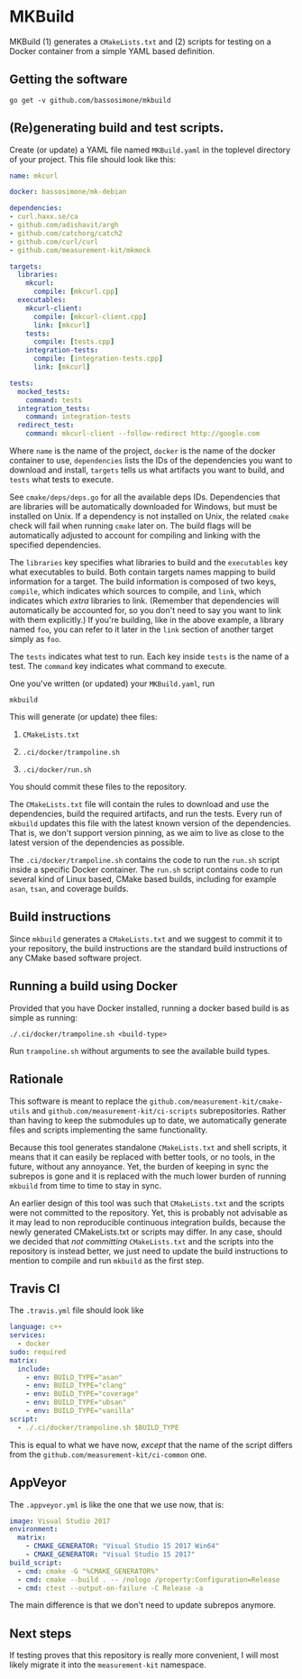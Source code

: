 # MKBuild

MKBuild (1) generates a `CMakeLists.txt` and (2) scripts for testing on
a Docker container from a simple YAML based definition.

## Getting the software

```
go get -v github.com/bassosimone/mkbuild
```

## (Re)generating build and test scripts.

Create (or update) a YAML file named `MKBuild.yaml` in the toplevel
directory of your project. This file should look like this:

```YAML
name: mkcurl

docker: bassosimone/mk-debian

dependencies:
- curl.haxx.se/ca
- github.com/adishavit/argh
- github.com/catchorg/catch2
- github.com/curl/curl
- github.com/measurement-kit/mkmock

targets:
  libraries:
    mkcurl:
      compile: [mkcurl.cpp]
  executables:
    mkcurl-client:
      compile: [mkcurl-client.cpp]
      link: [mkcurl]
    tests:
      compile: [tests.cpp]
    integration-tests:
      compile: [integration-tests.cpp]
      link: [mkcurl]

tests:
  mocked_tests:
    command: tests
  integration_tests:
    command: integration-tests
  redirect_test:
    command: mkcurl-client --follow-redirect http://google.com
```

Where `name` is the name of the project, `docker` is the name of the
docker container to use, `dependencies` lists the IDs of the dependencies
you want to download and install, `targets` tells us what artifacts you
want to build, and `tests` what tests to execute.

See `cmake/deps/deps.go` for all the available deps IDs. Dependencies
that are libraries will be automatically downloaded for Windows, but
must be installed on Unix. If a dependency is not installed on Unix,
the related `cmake` check will fail when running `cmake` later on. The
build flags will be automatically adjusted to account for compiling and
linking with the specified dependencies.

The `libraries` key specifies what libraries to build and the
`executables` key what executables to build. Both contain targets names
mapping to build information for a target. The build information is
composed of two keys, `compile`, which indicates which sources to compile,
and `link`, which indicates which _extra_ libraries to link. (Remember
that dependencies will automatically be accounted for, so you don't
need to say you want to link with them explicitly.) If you're building,
like in the above example, a library named `foo`, you can refer to it
later in the `link` section of another target simply as `foo`.

The `tests` indicates what test to run. Each key inside `tests` is the name
of a test. The `command` key indicates what command to execute.

One you've written (or updated) your `MKBuild.yaml`, run

```
mkbuild
```

This will generate (or update) thee files:

1. `CMakeLists.txt`

2. `.ci/docker/trampoline.sh`

3. `.ci/docker/run.sh`

You should commit these files to the repository.

The `CMakeLists.txt` file will contain the rules to download and use
the dependencies, build the required artifacts, and run the tests. Every
run of `mkbuild` updates this file with the latest known version of the
dependencies. That is, we don't support version pinning, as we aim to live
as close to the latest version of the dependencies as possible.

The `.ci/docker/trampoline.sh` contains the code to run the `run.sh`
script inside a specific Docker container. The `run.sh` script contains
code to run several kind of Linux based, CMake based builds, including
for example `asan`, `tsan`, and coverage builds.

## Build instructions

Since `mkbuild` generates a `CMakeLists.txt` and we suggest to commit
it to your repository, the build instructions are the standard build
instructions of any CMake based software project.

## Running a build using Docker

Provided that you have Docker installed, running a docker based
build is as simple as running:

```
./.ci/docker/trampoline.sh <build-type>
```

Run `trampoline.sh` without arguments to see the available build types.

## Rationale

This software is meant to replace the `github.com/measurement-kit/cmake-utils`
and `github.com/measurement-kit/ci-scripts` subrepositories. Rather than
having to keep the submodules up to date, we automatically generate files
and scripts implementing the same functionality.

Because this tool generates standalone `CMakeLists.txt` and shell scripts, it
means that it can easily be replaced with better tools, or no tools, in the
future, without any annoyance. Yet, the burden of keeping in sync the subrepos
is gone and it is replaced with the much lower burden of running `mkbuild`
from time to time to stay in sync.

An earlier design of this tool was such that `CMakeLists.txt` and the scripts
were not committed to the repository. Yet, this is probably not advisable as
it may lead to non reproducible continuous integration builds, because the
newly generated CMakeLists.txt or scripts may differ. In any case, should we
decided that _not committing_ `CMakeLists.txt` and the scripts into the
repository is instead better, we just need to update the build instructions
to mention to compile and run `mkbuild` as the first step.

## Travis CI

The `.travis.yml` file should look like

```YAML
language: c++
services:
  - docker
sudo: required
matrix:
  include:
    - env: BUILD_TYPE="asan"
    - env: BUILD_TYPE="clang"
    - env: BUILD_TYPE="coverage"
    - env: BUILD_TYPE="ubsan"
    - env: BUILD_TYPE="vanilla"
script:
  - ./.ci/docker/trampoline.sh $BUILD_TYPE
```

This is equal to what we have now, _except_ that the name of the script
differs from the `github.com/measurement-kit/ci-common` one.

## AppVeyor

The `.appveyor.yml` is like the one that we use now, that is:

```YAML
image: Visual Studio 2017
environment:
  matrix:
    - CMAKE_GENERATOR: "Visual Studio 15 2017 Win64"
    - CMAKE_GENERATOR: "Visual Studio 15 2017"
build_script:
  - cmd: cmake -G "%CMAKE_GENERATOR%"
  - cmd: cmake --build . -- /nologo /property:Configuration=Release
  - cmd: ctest --output-on-failure -C Release -a
```

The main difference is that we don't need to update subrepos anymore.

## Next steps

If testing proves that this repository is really more convenient, I will
most likely migrate it into the `measurement-kit` namespace.
